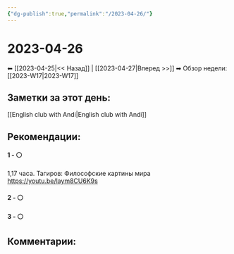 ```yaml
---
{"dg-publish":true,"permalink":"/2023-04-26/"}
---
```


# 2023-04-26

⬅  [[2023-04-25\|<<  Назад]] | [[2023-04-27\|Вперед >>]]  ➡
Обзор недели: [[2023-W17\|2023-W17]]


## Заметки за этот день:

[[English club with Andi\|English club with Andi]]

## Рекомендации:

#### 1 - ⚪ 
1,17 часа. Тагиров: Философские картины мира
https://youtu.be/laym8CU6K9s

#### 2 - ⚪ 

#### 3 - ⚪ 


## Комментарии:
